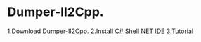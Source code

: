 # Dumper-Il2Cpp.
1.Download Dumper-Il2Cpp.
2.Install [C# Shell NET IDE](https://apkcombo.com/id/c-shell-net-ide/com.radinc.csharpshell/)
3.[Tutorial](https://youtu.be/ebOBD7iXlvg?si=SHrYFbB02p2NkcAA)
